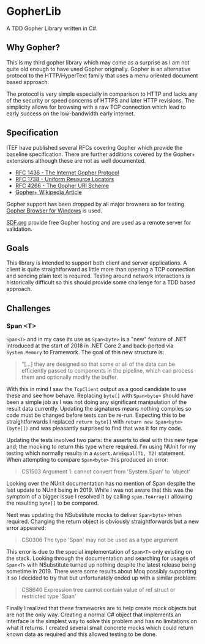 # GopherLib
 A TDD Gopher Library written in C#.

## Why Gopher?
This is my third gopher library which may come as a surprise as I am not quite old enough to have used Gopher originally.  Gopher is an alternative protocol to the HTTP/HyperText family that uses a menu oriented document based approach.

The protocol is very simple especially in comparison to HTTP and lacks any of the security or speed concerns of HTTPS and later HTTP revisions.  The simplicity allows for browsing with a raw TCP connection which lead to early success on the low-bandwidth early internet.

## Specification

ITEF have published several RFCs covering Gopher which provide the baseline specification.  There are further additions covered by the Gopher+ extensions although these are not as well documented.

* [RFC 1436 - The Internet Gopher Protocol](https://tools.ietf.org/html/rfc1436)
* [RFC 1738 - Uniform Resource Locators](https://tools.ietf.org/html/rfc1738)
* [RFC 4266 - The Gopher URI Scheme](https://tools.ietf.org/html/rfc4266)
* [Gopher+ Wikipedia Article](https://en.wikipedia.org/wiki/Gopher%2B)

Gopher support has been dropped by all major browsers so for testing [Gopher Browser for Windows](http://www.jaruzel.com/gopher/gopher-client-browser-for-windows) is used.

[SDF.org](https://sdf.org) provide free Gopher hosting and are used as a remote server for validation.

## Goals

This library is intended to support both client and server applications.  A client is quite straightforward as little more than opening a TCP connection and sending plain text is required.  Testing around network interactions is historically difficult so this should provide some challenge for a TDD based approach.


## Challenges

### Span \<T>
`Span<T>` and in my case its use as `Span<byte>` is a "new" feature of .NET introduced at the start of 2018 in .NET Core 2 and back-ported via `System.Memory` to Framework.  The goal of this new structure is:
>  "[...] they are designed so that some or all of the data can be efficiently passed to components in the pipeline, which can process them and optionally modify the buffer.

With this in mind I saw the `TcpClient` output as a good candidate to use these and see how behave.  Replacing `byte[]` with `Span<byte>` should have been a simple job as I was not doing any significant manipulation of the result data currently.  Updating the signatures means nothing compiles so code must be changed before tests can be re-run.  Expecting this to be straightforwards I replaced `return byte[]` with `return new Span<byte>(byte[])` and was pleasantly surprised to find that was it for my code.

Updating the tests involved two parts: the asserts to deal with this new type and; the mocking to return this type where required.  I'm using NUnit for my testing which normally results in a `Assert.AreEqual(T1, T2)` statement.  When attempting to compare `Span<byte>` this produced an error: 
> CS1503 Argument 1: cannot convert from 'System.Span<byte>' to 'object'

Looking over the NUnit documentation has no mention of Span despite the last update to NUnit being in 2019.  While I was not aware that this was the symptom of a bigger issue I resolved it by calling `span.ToArray()` allowing the resulting `byte[]` to be compared.

Next was updating the NSubstitute mocks to deliver `Span<byte>` when required.  Changing the return object is obviously straightforwards but a new error appeared:
> CS0306 The type 'Span<byte>' may not be used as a type argument

This error is due to the special implementation of `Span<T>` only existing on the stack. Looking through the documentation and searching for usages of `Span<T>` with NSubstitute turned up nothing despite the latest release being sometime in 2019.  There were some results about Moq possibly supporting it so I decided to try that but unfortunately ended up with a similar problem:
> CS8640 Expression tree cannot contain value of ref struct or restricted type 'Span'

Finally I realized that these frameworks are to help create mock objects but are not the only way.  Creating a normal C# object that implements an interface is the simplest way to solve this problem and has no limitations on what it returns.  I created several small concrete mocks which could return known data as required and this allowed testing to be done.
